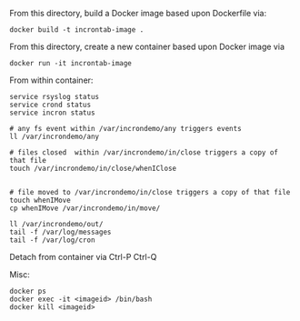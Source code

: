 
From this directory, build a Docker image based upon Dockerfile via:
```
docker build -t incrontab-image .
```

From this directory, create a new container based upon Docker image via
```
docker run -it incrontab-image
```

From within container:
```
service rsyslog status
service crond status
service incron status

# any fs event within /var/incrondemo/any triggers events
ll /var/incrondemo/any 

# files closed  within /var/incrondemo/in/close triggers a copy of that file
touch /var/incrondemo/in/close/whenIClose


# file moved to /var/incrondemo/in/close triggers a copy of that file
touch whenIMove
cp whenIMove /var/incrondemo/in/move/

ll /var/incrondemo/out/
tail -f /var/log/messages
tail -f /var/log/cron
```

Detach from container via Ctrl-P Ctrl-Q


Misc:
```
docker ps
docker exec -it <imageid> /bin/bash
docker kill <imageid>
```
